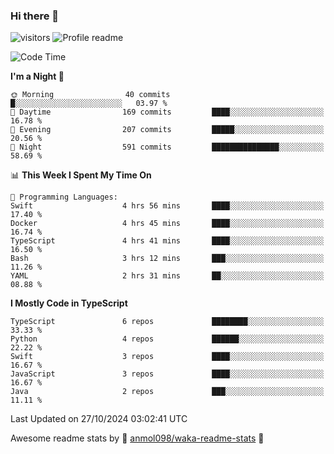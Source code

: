 ### Hi there 👋  
![visitors](https://visitor-badge.laobi.icu/badge?page_id=leverglowh) ![Profile readme](https://github.com/leverglowh/leverglowh/workflows/Profile%20readme/badge.svg?branch=master)

<!--START_SECTION:waka-->
![Code Time](http://img.shields.io/badge/Code%20Time-3%2C089%20hrs%2037%20mins-blue)

**I'm a Night 🦉** 

```text
🌞 Morning                40 commits          █░░░░░░░░░░░░░░░░░░░░░░░░   03.97 % 
🌆 Daytime                169 commits         ████░░░░░░░░░░░░░░░░░░░░░   16.78 % 
🌃 Evening                207 commits         █████░░░░░░░░░░░░░░░░░░░░   20.56 % 
🌙 Night                  591 commits         ███████████████░░░░░░░░░░   58.69 % 
```


📊 **This Week I Spent My Time On** 

```text
💬 Programming Languages: 
Swift                    4 hrs 56 mins       ████░░░░░░░░░░░░░░░░░░░░░   17.40 % 
Docker                   4 hrs 45 mins       ████░░░░░░░░░░░░░░░░░░░░░   16.74 % 
TypeScript               4 hrs 41 mins       ████░░░░░░░░░░░░░░░░░░░░░   16.50 % 
Bash                     3 hrs 12 mins       ███░░░░░░░░░░░░░░░░░░░░░░   11.26 % 
YAML                     2 hrs 31 mins       ██░░░░░░░░░░░░░░░░░░░░░░░   08.88 % 
```

**I Mostly Code in TypeScript** 

```text
TypeScript               6 repos             ████████░░░░░░░░░░░░░░░░░   33.33 % 
Python                   4 repos             ██████░░░░░░░░░░░░░░░░░░░   22.22 % 
Swift                    3 repos             ████░░░░░░░░░░░░░░░░░░░░░   16.67 % 
JavaScript               3 repos             ████░░░░░░░░░░░░░░░░░░░░░   16.67 % 
Java                     2 repos             ███░░░░░░░░░░░░░░░░░░░░░░   11.11 % 
```




 Last Updated on 27/10/2024 03:02:41 UTC
<!--END_SECTION:waka-->


Awesome readme stats by :star2: [anmol098/waka-readme-stats](https://github.com/anmol098/waka-readme-stats) :star2:
